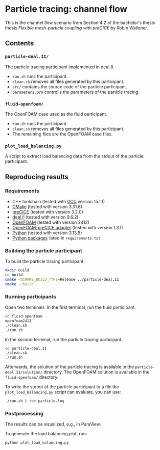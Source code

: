 # Particle tracing: channel flow
This is the channel flow scenario from Section 4.2 of the bachelor's thesis thesis *Flexible mesh-particle coupling with preCICE* by Robin Walloner.

## Contents

### `particle-deal.II/`
The particle tracing participant implemented in deal.II.
- `run.sh` runs the participant.
- `clean.sh` removes all files generated by this participant.
- `src/` contains the source code of the particle participant.
- `parameters.prm` controlls the parameters of the particle tracing.

### `fluid-openfoam/`
The OpenFOAM case used as the fluid participant.
- `run.sh` runs the participant.
- `clean.sh` removes all files generated by this participant.
- The remaining files are the OpenFOAM case files.

### `plot_load_balancing.py`
A script to extract load balancing data from the stdout of the particle participant.

## Reproducing results

### Requirements
- C++ toolchain (tested with [GCC](https://gcc.gnu.org/install/) version 15.1.1)
- [CMake](https://cmake.org/download/) (tested with version 3.31.6)
- [preCICE](https://precice.org/installation-overview.html) (tested with version 3.2.0)
- [deal.II](https://dealii.org/current/readme.html) (tested with version 9.6.2)
- [OpenFOAM](https://www.openfoam.com/current-release) (tested with version 2412)
- [OpenFOAM-preCICE adapter](https://precice.org/adapter-openfoam-get.html) (tested with version 1.3.1)
- [Python](https://www.python.org/downloads/) (tested with version 3.13.5)
- [Python packages](https://packaging.python.org/en/latest/guides/installing-using-pip-and-virtual-environments/#using-a-requirements-file) listed in `requirements.txt`

### Building the particle participant
To build the particle tracing participant:
```sh
mkdir build
cd build
cmake -DCMAKE_BUILD_TYPE=Release ../particle-deal.II
cmake --build .
```

### Running participants
Open two terminals.
In the first terminal, run the fluid participant.
```sh
cd fluid-openfoam
openfoam2412
./clean.sh
./run.sh
```
In the second terminal, run the particle tracing participant.
```sh
cd particle-deal.II
./clean.sh
./run.sh
```
Afterwards, the solution of the particle tracing is available in the `particle-deal.II/solution/` directory.
The OpenFOAM solution is available in the `fluid-openfoam/` directory.

To write the stdout of the particle participant to a file the `plot_load_balancing.py` script can evaluate, you can use:
```sh
./run.sh | tee particle.log
```

### Postprocessing
The results can be visualized, e.g., in ParaView.

To generate the load balancing plot, run:
```sh
python plot_load_balancing.py 
```
